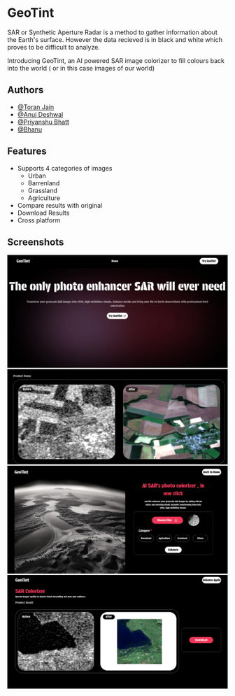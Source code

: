 
# GeoTint

SAR or Synthetic Aperture Radar is a method to gather information about the Earth's surface. However the data recieved is in black and white which proves to be difficult to analyze.

Introducing GeoTint, an AI powered SAR image colorizer to fill colours back into the world ( or in this case images of our world)


## Authors

- [@Toran Jain](https://www.github.com/Eyepatch-13)
- [@Anuj Deshwal](https://www.github.com/AnujDeshwal)
- [@Priyanshu Bhatt](https://www.github.com/FalconX80)
- [@Bhanu](https://github.com/Bhanugoel312)


## Features

- Supports 4 categories of images
    - Urban
    - Barrenland
    - Grassland
    - Agriculture
- Compare results with original
- Download Results
- Cross platform

## Screenshots

![HomePage](/screenshots/HomePage.png?raw=true "Home Page")
![Demo](/screenshots/ProductDemo.png?raw=true "Demo")
![Uploads](/screenshots/UploadPage.png?raw=true "Upload Page")
![Results](/screenshots/ResultPage.png?raw=true "Result Page")
